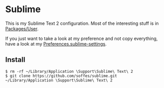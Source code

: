 # Sublime

This is my Sublime Text 2 configuration. Most of the interesting stuff is in [Packages/User](Packages/User).

If you just want to take a look at my preference and not copy everything, have a look at my [Preferences.sublime-settings](Packages/User/Preferences.sublime-settings).

## Install

    $ rm -rf ~/Library/Application \Support\Sublime\ Text\ 2
    $ git clone https://github.com/soffes/sublime.git ~/Library/Application \Support\Sublime\ Text\ 2
